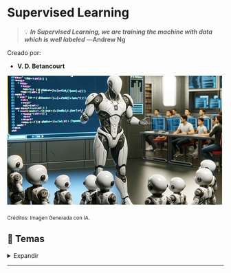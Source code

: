 # Supervised Learning


>💡 ***In Supervised Learning, we are training the machine with data which is well labeled***
―**Andrew Ng**


Creado por:

* **V. D. Betancourt**



<img src="https://github.com/vbleal/05MIAR/blob/7dc2f8fd934d7a9fc77e6eeafa0796fcc89682ff/Im/SL.png" width="500" height="300">

<sub>Créditos: Imagen Generada con IA.</sub>





## 📑 Temas

<details>
    <summary> Expandir </summary>

*  Computer Vision: Imágenes Histológicas
  
   - [ComputerVision](https://github.com/vbleal/SL_ComputerVision/tree/main/P1)



</details>

----------------







